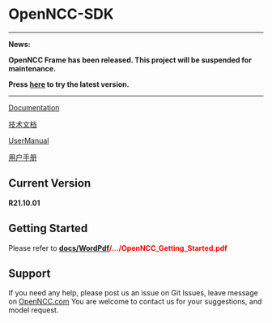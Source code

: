 # OpenNCC-SDK

---
**News:**

**OpenNCC Frame has been released. This project will be suspended for maintenance.**

**Press [here](https://github.com/EyecloudAi/openncc_frame) to try the latest version.**

---

[Documentation](https://eyecloudai.github.io/openncc)

[技术文档](https://eyecloudai.github.io/openncc/ch)

[UserManual](https://github.com/EyecloudAi/openncc/blob/master/docs/WordPdf/en/OpenNCC_UserManual_En.pdf)

[用户手册](https://gitee.com/eyecloud/openncc/blob/master/docs/WordPdf/ch/OpenNCC_UserManual_Ch.pdf)

## Current Version

**R21.10.01**

## Getting Started

Please refer to <font color="red">**[docs/WordPdf](docs/WordPdf)/.../OpenNCC_Getting_Started.pdf**</font>

## Support

If you need any help, please post us an issue on Git Issues, leave message on [OpenNCC.com](https://www.openncc.com)
You are welcome to contact us for your suggestions, and model request.

